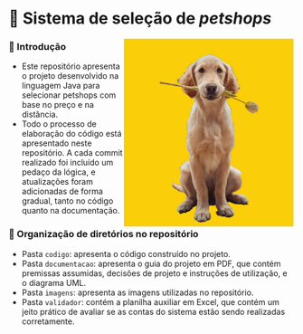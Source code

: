 # :dog: Sistema de seleção de _petshops_

<img src="/imagens/ManuelTheDoguito.jpeg" align="right" width="300">

### :round_pushpin: Introdução
- Este repositório apresenta o projeto desenvolvido na linguagem Java para selecionar petshops com base no preço e na distância. 
- Todo o processo de elaboração do código está apresentado neste repositório. A cada commit realizado foi incluído um pedaço da lógica, e atualizações foram adicionadas de forma gradual, tanto no código quanto na documentação.

### :round_pushpin: Organização de diretórios no repositório
- Pasta `codigo`: apresenta o código construído no projeto.
- Pasta `documentacao`: apresenta o guia do projeto em PDF, que contém premissas assumidas, decisões de projeto e instruções de utilização, e o diagrama UML.
- Pasta `imagens`: apresenta as imagens utilizadas no repositório.
- Pasta `validador`: contém a planilha auxiliar em Excel, que contém um jeito prático de avaliar se as contas do sistema estão sendo realizadas corretamente.
